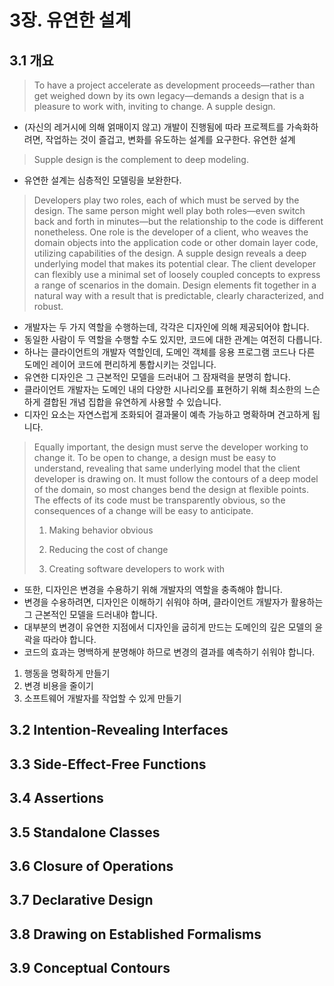 # 3장. 유연한 설계
## 3.1 개요
> To have a project accelerate as development proceeds—rather than get weighed down by its own legacy—demands a design that is a pleasure to work with, inviting to change. A supple design.

- (자신의 레거시에 의해 얽매이지 않고) 개발이 진행됨에 따라 프로젝트를 가속화하려면, 작업하는 것이 즐겁고, 변화를 유도하는 설계를 요구한다. 유연한 설계


> Supple design is the complement to deep modeling.

- 유연한 설계는 심층적인 모델링을 보완한다. 


> Developers play two roles, each of which must be served by the design. The same person might well play both roles—even switch back and forth in minutes—but the relationship to the code is different nonetheless. One role is the developer of a client, who weaves the domain objects into the application code or other domain layer code, utilizing capabilities of the design. A supple design reveals a deep underlying model that makes its potential clear. The client developer can flexibly use a minimal set of loosely coupled concepts to express a range of scenarios in the domain. Design elements fit together in a natural way with a result that is predictable, clearly characterized, and robust.

- 개발자는 두 가지 역할을 수행하는데, 각각은 디자인에 의해 제공되어야 합니다.
- 동일한 사람이 두 역할을 수행할 수도 있지만, 코드에 대한 관계는 여전히 다릅니다.
- 하나는 클라이언트의 개발자 역할인데, 도메인 객체를 응용 프로그램 코드나 다른 도메인 레이어 코드에 편리하게 통합시키는 것입니다.
- 유연한 디자인은 그 근본적인 모델을 드러내어 그 잠재력을 분명히 합니다.
- 클라이언트 개발자는 도메인 내의 다양한 시나리오를 표현하기 위해 최소한의 느슨하게 결합된 개념 집합을 유연하게 사용할 수 있습니다.
- 디자인 요소는 자연스럽게 조화되어 결과물이 예측 가능하고 명확하며 견고하게 됩니다.


> Equally important, the design must serve the developer working to change it. To be open to change, a design must be easy to understand, revealing that same underlying model that the client developer is drawing on. It must follow the contours of a deep model of the domain, so most changes bend the design at flexible points. The effects of its code must be transparently obvious, so the consequences of a change will be easy to anticipate.
>
> 1. Making behavior obvious
>
> 2. Reducing the cost of change
>
> 3. Creating software developers to work with

- 또한, 디자인은 변경을 수용하기 위해 개발자의 역할을 충족해야 합니다.
- 변경을 수용하려면, 디자인은 이해하기 쉬워야 하며, 클라이언트 개발자가 활용하는 그 근본적인 모델을 드러내야 합니다.
- 대부분의 변경이 유연한 지점에서 디자인을 굽히게 만드는 도메인의 깊은 모델의 윤곽을 따라야 합니다.
- 코드의 효과는 명백하게 분명해야 하므로 변경의 결과를 예측하기 쉬워야 합니다.
1. 행동을 명확하게 만들기
2. 변경 비용을 줄이기
3. 소프트웨어 개발자를 작업할 수 있게 만들기



## 3.2 Intention-Revealing Interfaces
## 3.3 Side-Effect-Free Functions
## 3.4 Assertions
## 3.5 Standalone Classes
## 3.6 Closure of Operations
## 3.7 Declarative Design
## 3.8 Drawing on Established Formalisms
## 3.9 Conceptual Contours
